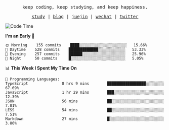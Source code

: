 <p align="center">
  <samp>
    <span>keep coding, keep studying, and keep happiness.</span>
  </samp>
</p>

<p align="center">
  <samp>
    <a href="https://github.com/ouduidui/fe-study">study</a> |
    <a href="https://deweyou.me">blog</a>  |
    <a href="https://juejin.cn/user/4309700183594366">juejin</a> |
    <a href="https://user-images.githubusercontent.com/54696834/165071004-6509e3f2-90c3-448c-9d92-3da42b0c2021.jpeg">wechat</a> |
    <a href="https://twitter.com/ouduidui">twitter</a>
  </samp>
</p>

<!--START_SECTION:waka-->
![Code Time](http://img.shields.io/badge/Code%20Time-2%2C378%20hrs%207%20mins-blue)

**I'm an Early 🐤** 

```text
🌞 Morning    155 commits    ████░░░░░░░░░░░░░░░░░░░░░   15.66% 
🌆 Daytime    528 commits    █████████████░░░░░░░░░░░░   53.33% 
🌃 Evening    257 commits    ██████░░░░░░░░░░░░░░░░░░░   25.96% 
🌙 Night      50 commits     █░░░░░░░░░░░░░░░░░░░░░░░░   5.05%

```


📊 **This Week I Spent My Time On** 

```text
💬 Programming Languages: 
TypeScript               8 hrs 9 mins        █████████████████░░░░░░░░   67.69% 
JavaScript               1 hr 29 mins        ███░░░░░░░░░░░░░░░░░░░░░░   12.39% 
JSON                     56 mins             ██░░░░░░░░░░░░░░░░░░░░░░░   7.81% 
LESS                     54 mins             ██░░░░░░░░░░░░░░░░░░░░░░░   7.51% 
Markdown                 27 mins             █░░░░░░░░░░░░░░░░░░░░░░░░   3.86%

```


<!--END_SECTION:waka-->
